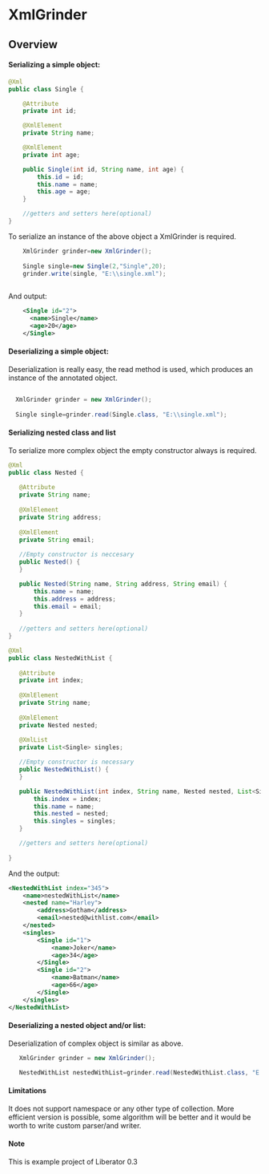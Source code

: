 # XmlGrinder



## Overview

#### Serializing a simple object:

```java
@Xml
public class Single {

    @Attribute
    private int id;

    @XmlElement
    private String name;

    @XmlElement
    private int age;

    public Single(int id, String name, int age) {
        this.id = id;
        this.name = name;
        this.age = age;
    }

    //getters and setters here(optional)
}
```
To serialize an instance of the above object a XmlGrinder is required.

```java
    XmlGrinder grinder=new XmlGrinder();
     
    Single single=new Single(2,"Single",20);
    grinder.write(single, "E:\\single.xml");
    
```
And output:
    
   
```xml
    <Single id="2">
      <name>Single</name>
      <age>20</age>
    </Single>
 ```
 
 #### Deserializing a simple object:
 
 Deserialization is really easy, the read method is used, which produces an instance of the annotated object. 
 
 ```java
 
   XmlGrinder grinder = new XmlGrinder();
        
   Single single=grinder.read(Single.class, "E:\\single.xml");
 ```
 
 #### Serializing nested class and list
 
 To serialize more complex object the empty constructor always is required.
 
 ```java
 @Xml
public class Nested {
    
    @Attribute
    private String name;
    
    @XmlElement
    private String address;
    
    @XmlElement
    private String email;
    
    //Empty constructor is neccesary
    public Nested() {
    }

    public Nested(String name, String address, String email) {
        this.name = name;
        this.address = address;
        this.email = email;
    }
    
    //getters and setters here(optional)
}

@Xml
public class NestedWithList {
    
    @Attribute
    private int index;
    
    @XmlElement
    private String name;
    
    @XmlElement
    private Nested nested;
    
    @XmlList
    private List<Single> singles;

    //Empty constructor is necessary
    public NestedWithList() {
    }

    public NestedWithList(int index, String name, Nested nested, List<Single> singles) {
        this.index = index;
        this.name = name;
        this.nested = nested;
        this.singles = singles;
    }

    //getters and setters here(optional)
    
}
```
And the output:

```xml
<NestedWithList index="345">
    <name>nestedWithList</name>
    <nested name="Harley">
        <address>Gotham</address>
        <email>nested@withlist.com</email>
    </nested>
    <singles>
        <Single id="1">
            <name>Joker</name>
            <age>34</age>
        </Single>
        <Single id="2">
            <name>Batman</name>
            <age>66</age>
        </Single>
    </singles>
</NestedWithList>

```

#### Deserializing a nested object and/or list:

Deserialization of complex object is similar as above.

```java
   XmlGrinder grinder = new XmlGrinder();

   NestedWithList nestedWithList=grinder.read(NestedWithList.class, "E:\\nest.xml");
```
#### Limitations

It does not support namespace or any other type of collection. More efficient version is possible, some algorithm will be better
and it would be worth to write custom parser/and writer.

#### Note
This is example project of Liberator 0.3
